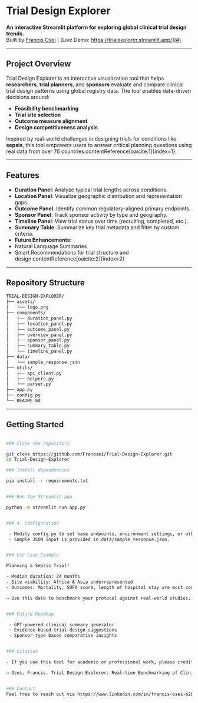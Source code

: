 # Trial Design Explorer

**An interactive Streamlit platform for exploring global clinical trial design trends.**  
Built by [Francis Osei](https://github.com/Franosei) | [Live Demo: https://trialexplorer.streamlit.app/](#)

---

## Project Overview

Trial Design Explorer is an interactive visualization tool that helps **researchers**, **trial planners**, and **sponsors** evaluate and compare clinical trial design patterns using global registry data. The tool enables data-driven decisions around:

- **Feasibility benchmarking**
- **Trial site selection**
- **Outcome measure alignment**
- **Design competitiveness analysis**

Inspired by real-world challenges in designing trials for conditions like **sepsis**, this tool empowers users to answer critical planning questions using real data from over 76 countries:contentReference[oaicite:1]{index=1}.

---

## Features

-  **Duration Panel**: Analyze typical trial lengths across conditions.
-  **Location Panel**: Visualize geographic distribution and representation gaps.
-  **Outcome Panel**: Identify common regulatory-aligned primary endpoints.
-  **Sponsor Panel**: Track sponsor activity by type and geography.
-  **Timeline Panel**: View trial status over time (recruiting, completed, etc.).
-  **Summary Table**: Summarize key trial metadata and filter by custom criteria.
-  **Future Enhancements**:
  - Natural Language Summaries
  - Smart Recommendations for trial structure and design:contentReference[oaicite:2]{index=2}

---

## Repository Structure

```bash
TRIAL-DESIGN-EXPLORER/
├── assets/
│   └── logo.png
├── components/
│   ├── duration_panel.py
│   ├── location_panel.py
│   ├── outcome_panel.py
│   ├── overview_panel.py
│   ├── sponsor_panel.py
│   ├── summary_table.py
│   └── timeline_panel.py
├── data/
│   └── sample_response.json
├── utils/
│   ├── api_client.py
│   ├── helpers.py
│   └── parser.py
├── app.py
├── config.py
└── README.md


```
---

## Getting Started

```bash

### Clone the repository

```
```bash
git clone https://github.com/Franosei/Trial-Design-Explorer.git
cd Trial-Design-Explorer

### Install dependencies
```
```bash
pip install -r requirements.txt


### Run the Streamlit app
```
```bash
python -m streamlit run app.py


### 4. Configuration

 - Modify config.py to set base endpoints, environment settings, or other parameters as needed.
 - Sample JSON input is provided in data/sample_response.json.


### Use Case Example

Planning a Sepsis Trial?

- Median duration: 24 months
- Site viability: Africa & Asia underrepresented
- Outcomes: Mortality, SOFA score, length of hospital stay are most common

→ Use this data to benchmark your protocol against real-world studies.


### Future Roadmap

 - GPT-powered clinical summary generator
 - Evidence-based trial design suggestions
 - Sponsor-type based comparative insights


### Citation

- If you use this tool for academic or professional work, please credit:

→ Osei, Francis. Trial Design Explorer: Real-time Benchmarking of Clinical Trials Using Registry Data. 2025.


### Contact
Feel free to reach out via https://www.linkedin.com/in/francis-osei-b2b02116a/ for collaborations or feedback!